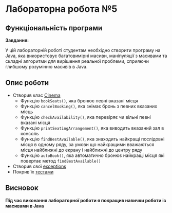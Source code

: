 # Лабораторна робота №5

## Функціональність програми

**Завдання:**

  У цій лабораторній роботі студентам необхідно створити програму на Java, 
  яка використовує багатовимірні масиви, 
  маніпуляції з масивами та складні алгоритми для вирішення реальної проблеми, 
  сприяючи глибшому розумінню масивів в Java.

## Опис роботи

- Створив клас [Cinema]
  - Функцію `bookSeats()`, яка бронює певні вказані місця
  - Функцію `cancelBooking()`, яка знімає бронь з певних вказаних місць
  - Функцію `checkAvailability()`, яка перевіряє чи вільні певні вказані місця
  - Функцію `printSeatingArrangement()`, яка виводить вказаний зал в консоль
  - Функцію `findBestAvailable()`, яка знаходить найкращі послідовні місця в одному ряду, за умови що найкращими 
  вважаються місця найближні до екрану і найближчі до центру ряду
  - Функцію `autoBook()`, яка автоматично бронює найкращі місця які повертає метод `findBestAvailable()`
- Створив свої [exceptions]
- Покрив їх [тестами]

## Висновок

**Під час виконання лабораторної роботи я покращив навички роботи із масивами в Java**

[Cinema]: Cinema.java
[exceptions]: exceptions
[тестами]: ../../../../../test/java/org/example/lab_6/CinemaTest.java